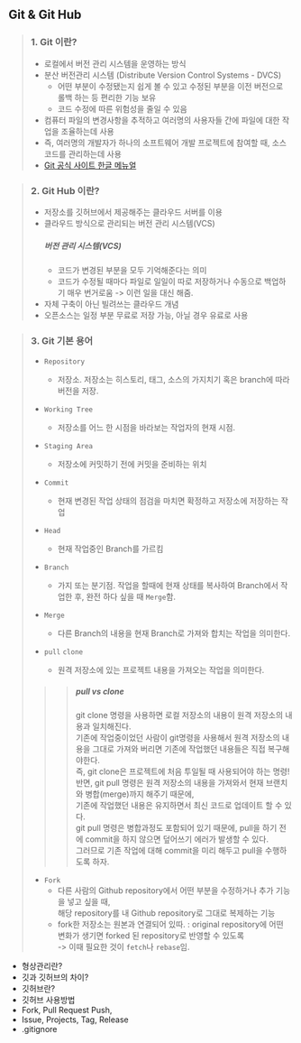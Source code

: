 ## Git & Git Hub

> ### 1. Git 이란?
> * 로컬에서 버전 관리 시스템을 운영하는 방식
> * 분산 버전관리 시스템 (Distribute Version Control Systems - DVCS)
>	* 어떤 부분이 수정됐는지 쉽게 볼 수 있고 수정된 부분을 이전 버전으로 롤백 하는 등 편리한 기능 보유
>	* 코드 수정에 따른 위험성을 줄일 수 있음
> * 컴퓨터 파일의 변경사항을 추적하고 여러명의 사용자들 간에 파일에 대한 작업을 조율하는데 사용
> * 즉, 여러명의 개발자가 하나의 소프트웨어 개발 프로젝트에 참여할 때, 소스 코드를 관리하는데 사용
> * [Git 공식 사이트 한글 메뉴얼](https://git-scm.com/book/ko/v2)

> ### 2. Git Hub 이란?
> * 저장소를 깃허브에서 제공해주는 클라우드 서버를 이용
> * 클라우드 방식으로 관리되는 버전 관리 시스템(VCS)
> 	##### 버전 관리 시스템(VCS)
> 	* 코드가 변경된 부분을 모두 기억해준다는 의미
>	* 코드가 수정될 때마다 파일로 일일이 따로 저장하거나 수동으로 백업하기 매우 번거로움
>	-> 이런 일을 대신 해줌.
> * 자체 구축이 아닌 빌려쓰는 클라우드 개념
> * 오픈소스는 일정 부분 무료로 저장 가능, 아닐 경우 유료로 사용

> ### 3. Git 기본 용어
> * `Repository` 
> 	* 저장소. 저장소는 히스토리, 태그, 소스의 가지치기 혹은 branch에 따라 버전을 저장. <br>
>
> * `Working Tree`
> 	* 저장소를 어느 한 시점을 바라보는 작업자의 현재 시점. <br>
>
> * `Staging Area`
> 	* 저장소에 커밋하기 전에 커밋을 준비하는 위치 <br>
>
> * `Commit`
> 	* 현재 변경된 작업 상태의 점검을 마치면 확정하고 저장소에 저장하는 작업 <br>
>
> * `Head`
> 	* 현재 작업중인 Branch를 가르킴 <br>
>
> * `Branch`
> 	* 가지 또는 분기점. 작업을 할때에 현재 상태를 복사하여 Branch에서 작업한 후, 완전 하다 싶을 때 `Merge`함. <br>
>
> * `Merge`
> 	* 다른 Branch의 내용을 현재 Branch로 가져와 합치는 작업을 의미한다. <br>
>
> * `pull` `clone`
>	* 원격 저장소에 있는 프로젝트 내용을 가져오는 작업을 의미한다. <br>
>
>>> ##### pull vs clone
>>> git clone 명령을 사용하면 로컬 저장소의 내용이 원격 저장소의 내용과 일치해진다. <br>
>>> 기존에 작업중이었던 사람이 git명령을 사용해서 원격 저장소의 내용을 그대로 가져와 버리면 기존에 작업했던 내용들은 직접 복구해야한다. <br>
>>> 즉, git clone은 프로젝트에 처음 투일될 때 사용되어야 하는 명령! <br>
>>> 반면, git pull 명령은 원격 저장소의 내용을 가져와서 현재 브랜치와 병합(merge)까지 해주기 때문에,  <br>
>>> 기존에 작업했던 내용은 유지하면서 최신 코드로 업데이트 할 수 있다. <br>
>>> git pull 명령은 병합과정도 포함되어 있기 때문에, pull을 하기 전에 commit을 하지 않으면 덮어쓰기 에러가 발생할 수 있다. <br>
>>> 그러므로 기존 작업에 대해 commit을 미리 해두고 pull을 수행하도록 하자. <br>
>
> * `Fork`
>	* 다른 사람의 Github repository에서 어떤 부분을 수정하거나 추가 기능을 넣고 싶을 때, <br>
>	  해당 repository를 내 Github repository로 그대로 복제하는 기능
>	* fork한 저장소는 원본과 연결되어 있따. : original repository에 어떤 변화가 생기면 forked 된 repository로 반영할 수 있도록 <br>
>	  -> 이때 필요한 것이 `fetch`나 `rebase`임.

- 형상관리란?
- 깃과 깃허브의 차이?
- 깃허브란?
- 깃허브 사용방법
- Fork, Pull Request
 Push, 
- Issue, Projects, Tag, Release
- .gitignore